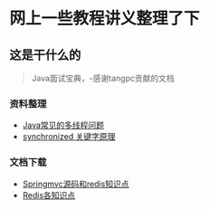 # 网上一些教程讲义整理了下
## 这是干什么的
> Java面试宝典，-感谢tangpc贡献的文档

### 资料整理
 - [Java常见的多线程问题](https://github.com/wangrichao163/babybutt/blob/master/doc%E7%BA%BF%E7%A8%8B.md) 
 - [synchronized 关键字原理](https://github.com/wangrichao163/babybutt/blob/master/doc/synchronized.md)

### 文档下载
 - [Springmvc源码和redis知识点](https://github.com/wangrichao163/babybutt/tree/master/doc) 
 - [Redis各知识点](https://github.com/wangrichao163/babybutt/tree/master/doc) 
